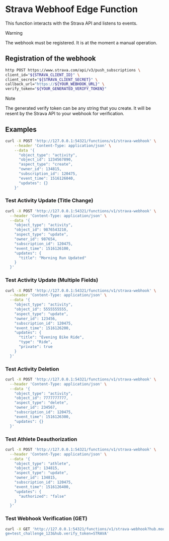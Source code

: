 # Strava Webhoof Edge Function

This function interacts with the Strava API and listens to events.

> [!WARNING]
> The webhook must be registered. It is at the moment a manual operation.

## Registration of the webhook

```bash
http POST https://www.strava.com/api/v3/push_subscriptions \
client_id="${STRAVA_CLIENT_ID}" \
client_secret="${STRAVA_CLIENT_SECRET}" \
callback_url="https://${YOUR_WEBHOOK_URL}" \
verify_token="${YOUR_GENERATED_VERIFY_TOKEN}"
```

> [!NOTE]
> The generated verify token can be any string that you create. It will be
> resent by the Strava API to your webhook for verification.

## Examples

```bash
curl -X POST 'http://127.0.0.1:54321/functions/v1/strava-webhook' \
    --header 'Content-Type: application/json' \
    --data '{
      "object_type": "activity",
      "object_id": 1234567890,
      "aspect_type": "create",
      "owner_id": 134815,
      "subscription_id": 120475,
      "event_time": 1516126040,
      "updates": {}
    }'
```

### Test Activity Update (Title Change)

```bash
curl -X POST 'http://127.0.0.1:54321/functions/v1/strava-webhook' \
  --header 'Content-Type: application/json' \
  --data '{
    "object_type": "activity",
    "object_id": 9876543210,
    "aspect_type": "update",
    "owner_id": 987654,
    "subscription_id": 120475,
    "event_time": 1516126100,
    "updates": {
      "title": "Morning Run Updated"
    }
  }'
```

### Test Activity Update (Multiple Fields)

```bash
curl -X POST 'http://127.0.0.1:54321/functions/v1/strava-webhook' \
  --header 'Content-Type: application/json' \
  --data '{
    "object_type": "activity",
    "object_id": 5555555555,
    "aspect_type": "update",
    "owner_id": 123456,
    "subscription_id": 120475,
    "event_time": 1516126200,
    "updates": {
      "title": "Evening Bike Ride",
      "type": "Ride",
      "private": true
    }
  }'
```

### Test Activity Deletion

```bash
curl -X POST 'http://127.0.0.1:54321/functions/v1/strava-webhook' \
  --header 'Content-Type: application/json' \
  --data '{
    "object_type": "activity",
    "object_id": 7777777777,
    "aspect_type": "delete",
    "owner_id": 234567,
    "subscription_id": 120475,
    "event_time": 1516126300,
    "updates": {}
  }'
```

### Test Athlete Deauthorization

```bash
curl -X POST 'http://127.0.0.1:54321/functions/v1/strava-webhook' \
  --header 'Content-Type: application/json' \
  --data '{
    "object_type": "athlete",
    "object_id": 134815,
    "aspect_type": "update",
    "owner_id": 134815,
    "subscription_id": 120475,
    "event_time": 1516126400,
    "updates": {
      "authorized": "false"
    }
  }'
```

### Test Webhook Verification (GET)

```bash
curl -X GET 'http://127.0.0.1:54321/functions/v1/strava-webhook?hub.mode=subscribe&hub.challen
ge=test_challenge_123&hub.verify_token=STRAVA'
```

